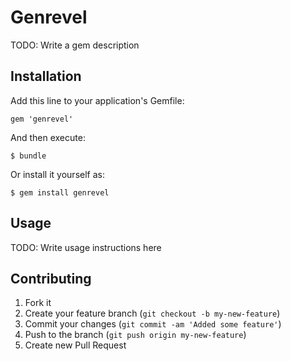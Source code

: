 # Genrevel

TODO: Write a gem description

## Installation

Add this line to your application's Gemfile:

    gem 'genrevel'

And then execute:

    $ bundle

Or install it yourself as:

    $ gem install genrevel

## Usage

TODO: Write usage instructions here

## Contributing

1. Fork it
2. Create your feature branch (`git checkout -b my-new-feature`)
3. Commit your changes (`git commit -am 'Added some feature'`)
4. Push to the branch (`git push origin my-new-feature`)
5. Create new Pull Request
